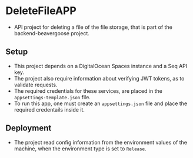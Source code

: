 # DeleteFileAPP

* API project for deleting a file of the file storage, that is part of the backend-beavergoose project.


## Setup
* This project depends on a DigitalOcean Spaces instance and a Seq API key.
* The project also require information about verifying JWT tokens, as to validate requests.
* The required credentials for these services, are placed in the `appsettings-template.json` file.
* To run this app, one must create an `appsettings.json` file and place the required credentails inside it.


## Deployment
* The project read config information from the environment values of the machine, when the environment type is set to `Release`.